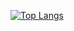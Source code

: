 <!--
[![Anurag's GitHub stats](https://github-readme-stats.vercel.app/api?username=benedettapacilli&count_private=true&show_icons=true&theme=material-palenight)](https://github.com/anuraghazra/github-readme-stats)
-->
<!--<br/>-->
[![Top Langs](https://github-readme-stats.vercel.app/api/top-langs/?username=benedettapacilli&layout=compact&theme=material-palenight)](https://github.com/anuraghazra/github-readme-stats)

[](https://komarev.com/ghpvc/?username=benedettapacilli&color=blue&style=pixel&abbreviated=true)
